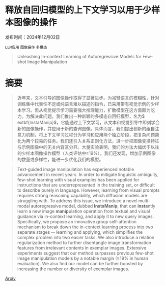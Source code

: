 # 释放自回归模型的上下文学习以用于少样本图像的操作

发布时间：2024年12月02日

`LLM应用` `图像操作` `多模态`

> Unleashing In-context Learning of Autoregressive Models for Few-shot Image Manipulation

# 摘要

> 近年来，文本引导的图像操作取得了显著进步。为减轻语言的模糊性，针对训练集中代表性不足或纯语言难以描述的指令，已采用带有视觉示例的少样本学习。但从视觉提示学习需要强大推理能力，扩散模型在这方面颇为吃力。为解决此问题，我们推出一种新颖的多模态自回归模型，名为$	extbf{InstaManip}$，它能通过上下文学习，从文本和视觉引导中即刻学会新的图像操作，并应用于新的查询图像。具体而言，我们提出创新的组自注意力机制，将上下文学习过程分为学习和应用两个独立阶段，把复杂问题简化为两个较易的任务。我们还引入关系正则化方法，进一步把图像变换特征与示例图像中的无关内容区分开。大量实验表明，我们的方法大幅优于以往的少样本图像操作模型（人类评估中≥19%）。我们还发现，增加示例图像的数量或多样性，能进一步优化我们的模型。

> Text-guided image manipulation has experienced notable advancement in recent years. In order to mitigate linguistic ambiguity, few-shot learning with visual examples has been applied for instructions that are underrepresented in the training set, or difficult to describe purely in language. However, learning from visual prompts requires strong reasoning capability, which diffusion models are struggling with. To address this issue, we introduce a novel multi-modal autoregressive model, dubbed $\textbf{InstaManip}$, that can $\textbf{insta}$ntly learn a new image $\textbf{manip}$ulation operation from textual and visual guidance via in-context learning, and apply it to new query images. Specifically, we propose an innovative group self-attention mechanism to break down the in-context learning process into two separate stages -- learning and applying, which simplifies the complex problem into two easier tasks. We also introduce a relation regularization method to further disentangle image transformation features from irrelevant contents in exemplar images. Extensive experiments suggest that our method surpasses previous few-shot image manipulation models by a notable margin ($\geq$19% in human evaluation). We also find our model can be further boosted by increasing the number or diversity of exemplar images.

[Arxiv](https://arxiv.org/abs/2412.01027)